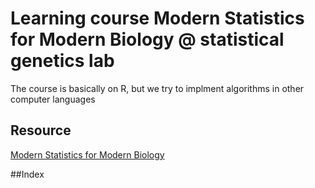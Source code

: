 # Learning course Modern Statistics for Modern Biology @ statistical genetics lab

The course is basically on R, but we try to implment algorithms in other computer languages

## Resource
[Modern Statistics for Modern Biology
](http://web.stanford.edu/class/bios221/book/)

##Index
